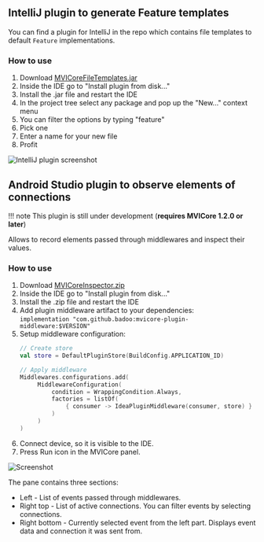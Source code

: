 ## IntelliJ plugin to generate Feature templates

You can find a plugin for IntelliJ in the repo which contains file templates to default `Feature` implementations.

### How to use

1. Download [MVICoreFileTemplates.jar](https://github.com/badoo/MVICore/blob/master/plugin/MVICoreFileTemplates.jar?raw=true)
2. Inside the IDE go to "Install plugin from disk..."
3. Install the .jar file and restart the IDE
4. In the project tree select any package and pop up the "New..." context menu
5. You can filter the options by typing "feature"
6. Pick one
7. Enter a name for your new file
8. Profit

![IntelliJ plugin screenshot](https://i.imgur.com/EfNFCAH.png)

## Android Studio plugin to observe elements of connections

!!! note
    This plugin is still under development (**requires MVICore 1.2.0 or later**)

Allows to record elements passed through middlewares and inspect their values.

### How to use
1. Download [MVICoreInspector.zip](https://github.com/badoo/MVICore/blob/master/mvicore-plugin/idea/artifacts/MVICoreInspector.zip?raw=true)
2. Inside the IDE go to "Install plugin from disk..."
3. Install the .zip file and restart the IDE
4. Add plugin middleware artifact to your dependencies: `implementation "com.github.badoo:mvicore-plugin-middleware:$VERSION"`
5. Setup middleware configuration:
    ```kotlin
    // Create store
    val store = DefaultPluginStore(BuildConfig.APPLICATION_ID)
    
    // Apply middleware
    Middlewares.configurations.add(
         MiddlewareConfiguration(
             condition = WrappingCondition.Always,
             factories = listOf(
                 { consumer -> IdeaPluginMiddleware(consumer, store) }
             )
         )
    )
    ```
6. Connect device, so it is visible to the IDE.
7. Press Run icon in the MVICore panel.

![Screenshot](https://i.imgur.com/Vjk0NZl.png)

The pane contains three sections:

- Left - List of events passed through middlewares.
- Right top - List of active connections. You can filter events by selecting connections.
- Right bottom - Currently selected event from the left part. Displays event data and connection it was sent from.

